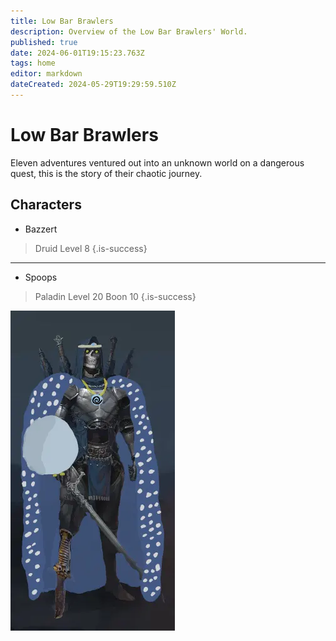 ```yaml
---
title: Low Bar Brawlers
description: Overview of the Low Bar Brawlers' World.
published: true
date: 2024-06-01T19:15:23.763Z
tags: home
editor: markdown
dateCreated: 2024-05-29T19:29:59.510Z
---
```


# Low Bar Brawlers
Eleven adventures ventured out into an unknown world on a dangerous quest, this is the story of their chaotic journey.

## Characters
- Bazzert 
> 	Druid
>   Level 8
{.is-success}


---
- Spoops
>	Paladin
> Level 20 Boon 10
{.is-success}

![spoops.webp](/characters/spoops.webp)

